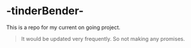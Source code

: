 # -tinderBender-
This is a repo for my current on going project. 
> It would be updated very frequently. So not making any promises. 
